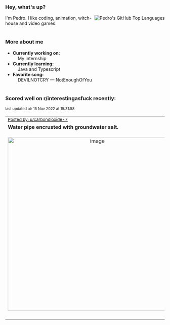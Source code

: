 ### Hey, what's up?
<img align="right" alt="Pedro's GitHub Top Languages" src="https://github-readme-stats.vercel.app/api/top-langs/?username=PedrosUsername&exclude_repo=HW2&layout=compact" />

I'm Pedro. I like coding, animation, witch-house and video games.<br><br>

### More about me
- **Currently working on:**  
&nbsp;&nbsp;&nbsp;&nbsp;My internship
- **Currently learning:**  
&nbsp;&nbsp;&nbsp;&nbsp;Java and Typescript
- **Favorite song:**  
&nbsp;&nbsp;&nbsp;&nbsp;DEVILNOTCRY — NotEnoughOfYou<br><br>

### Scored well on r/interestingasfuck recently:

<p align="left"><sub>last updated at: 15 Nov 2022 at 19:31:58</sub></p>

|   |
| --- |
| <sub>[Posted by: u/carbondioxide-7][source]</sub> |
| **Water pipe encrusted with groundwater salt.** | 
|<p align="center"> <img alt="image" src="https://i.redd.it/xzdbpz3jqyz91.jpg" width="550" /> </p>|
|   |

  



  
  
  
[linkedin]: https://linkedin.com/in/pedro-h-r-gomes-8a487b14a/
[gmail]: mailto:pilique11@gmail.com
[source]: https://reddit.com/r/interestingasfuck/comments/yuzzr8/water_pipe_encrusted_with_groundwater_salt/
[redditAPI]: https://www.reddit.com/dev/api/